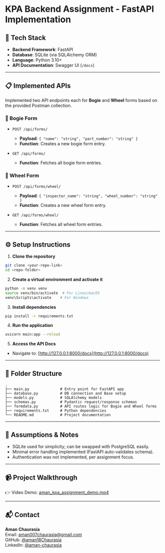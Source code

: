 # KPA Backend Assignment - FastAPI Implementation

## 🔧 Tech Stack

- **Backend Framework**: FastAPI
- **Database**: SQLite (via SQLAlchemy ORM)
- **Language**: Python 3.10+
- **API Documentation**: Swagger UI (`/docs`)

---

## 📋 Implemented APIs

Implemented two API endpoints each for **Bogie** and **Wheel** forms based on the provided Postman collection.

### 🚆 Bogie Form

- `POST /api/forms/`

  - **Payload**: `{ "name": "string", "part_number": "string" }`
  - **Function**: Creates a new bogie form entry.

- `GET /api/forms/`

  - **Function**: Fetches all bogie form entries.

### 🛞 Wheel Form

- `POST /api/forms/wheel/`

  - **Payload**: `{ "inspector_name": "string", "wheel_number": "string" }`
  - **Function**: Creates a new wheel form entry.

- `GET /api/forms/wheel/`

  - **Function**: Fetches all wheel form entries.

---

## ⚙️ Setup Instructions

1. **Clone the repository**

```bash
git clone <your-repo-link>
cd <repo-folder>
```

2. **Create a virtual environment and activate it**

```bash
python -m venv venv
source venv/bin/activate  # For Linux/macOS
venv\Scripts\activate    # For Windows
```

3. **Install dependencies**

```bash
pip install -r requirements.txt
```

4. **Run the application**

```bash
uvicorn main:app --reload
```

5. **Access the API Docs**

- Navigate to: [http://127.0.0.1:8000/docs](http://127.0.0.1:8000/docs)

---

## 📂 Folder Structure

```
.
├── main.py              # Entry point for FastAPI app
├── database.py          # DB connection and Base setup
├── models.py            # SQLAlchemy models
├── schemas.py           # Pydantic request/response schemas
├── formdata.py          # API routes logic for Bogie and Wheel forms
├── requirements.txt     # Python dependencies
└── README.md            # Project documentation
```

---

## 📌 Assumptions & Notes

- SQLite used for simplicity; can be swapped with PostgreSQL easily.
- Minimal error handling implemented (FastAPI auto-validates schema).
- Authentication was not implemented, per assignment focus.

---

## 📹 Project Walkthrough

👉 Video Demo: [aman_kpa_assignment_demo.mp4](./aman_kpa_assignment_demo.mp4)


---

## 📬 Contact

**Aman Chaurasia**\
Email: [aman007chaurasia@gmail.com](mailto\:aman007chaurasia@gmail.com)\
GitHub: [@aman18Chaurasia](https://github.com/aman18Chaurasia)\
LinkedIn: [@aman-chaurasia](https://www.linkedin.com/in/aman-chaurasia-91443b263)

